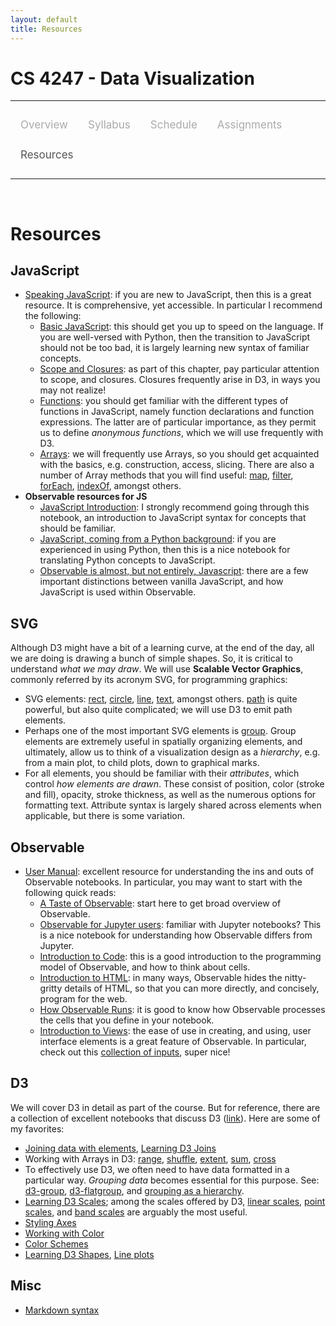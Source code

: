 ```yaml
---
layout: default
title: Resources
---
```


<style>
.topnav {
  overflow: hidden;
  background-color: #fdfdfd;
}

.topnav a {
  float: left;
  color: #aaaaaa;
  text-align: center;
  padding: 14px 16px;
  text-decoration: none;
  font-size: 17px;
}

.topnav a:hover {
  color: #555555;
}

.topnav a.active {
  color: #555555;
}
</style>

# CS 4247 - Data Visualization

---

<div class='topnav'>
  <a href="/teaching/vis/spring2023">Overview</a>
  <a href="/teaching/vis/spring2023/syllabus">Syllabus</a>
  <a href="/teaching/vis/spring2023/schedule">Schedule</a>
  <a href="/teaching/vis/spring2023/assignments">Assignments</a>
  <a class='active' href="/teaching/vis/spring2023/resources">Resources</a>
</div>

---

<br>

# Resources

## JavaScript

* [Speaking JavaScript](http://exploringjs.com/es5/index.html): if you are new to JavaScript, then this is a great resource. It is comprehensive, yet accessible. In particular I recommend the following:
	* [Basic JavaScript](http://exploringjs.com/es5/ch01.html): this should get you up to speed on the language. If you are well-versed with Python, then the transition to JavaScript should not be too bad, it is largely learning new syntax of familiar concepts.
	* [Scope and Closures](http://exploringjs.com/es5/ch01.html#basic_var_scope_and_closures): as part of this chapter, pay particular attention to scope, and closures. Closures frequently arise in D3, in ways you may not realize!
	* [Functions](http://exploringjs.com/es5/ch15.html): you should get familiar with the different types of functions in JavaScript, namely function declarations and function expressions. The latter are of particular importance, as they permit us to define _anonymous functions_, which we will use frequently with D3.
	* [Arrays](http://exploringjs.com/es5/ch18.html): we will frequently use Arrays, so you should get acquainted with the basics, e.g. construction, access, slicing. There are also a number of Array methods that you will find useful: [map](https://developer.mozilla.org/en-US/docs/Web/JavaScript/Reference/Global_Objects/Array/map), [filter](https://developer.mozilla.org/en-US/docs/Web/JavaScript/Reference/Global_Objects/Array/filter), [forEach](https://developer.mozilla.org/en-US/docs/Web/JavaScript/Reference/Global_Objects/Array/forEach), [indexOf](https://developer.mozilla.org/en-US/docs/Web/JavaScript/Reference/Global_Objects/Array/indexOf), amongst others.
* **Observable resources for JS**
	* [JavaScript Introduction](https://observablehq.com/@observablehq/learn-javascript-introduction): I strongly recommend going through this notebook, an introduction to JavaScript syntax for concepts that should be familiar.
	* [JavaScript, coming from a Python background](https://observablehq.com/@observablehq/learn-just-enough-javascript-python-users): if you are experienced in using Python, then this is a nice notebook for translating Python concepts to JavaScript.
	* [Observable is almost, but not entirely, Javascript](https://observablehq.com/@observablehq/observable-javascript): there are a few important distinctions between vanilla JavaScript, and how JavaScript is used within Observable.

## SVG

Although D3 might have a bit of a learning curve, at the end of the day, all we are doing is drawing a bunch of simple shapes. So, it is critical to understand _what we may draw_. We will use **Scalable Vector Graphics**, commonly referred by its acronym SVG, for programming graphics:
* SVG elements: [rect](https://developer.mozilla.org/en-US/docs/Web/SVG/Element/rect), [circle](https://developer.mozilla.org/en-US/docs/Web/SVG/Element/circle), [line](https://developer.mozilla.org/en-US/docs/Web/SVG/Element/line), [text](https://developer.mozilla.org/en-US/docs/Web/SVG/Element/text), amongst others. [path](https://developer.mozilla.org/en-US/docs/Web/SVG/Element/path) is quite powerful, but also quite complicated; we will use D3 to emit path elements.
* Perhaps one of the most important SVG elements is [group](https://developer.mozilla.org/en-US/docs/Web/SVG/Element/g). Group elements are extremely useful in spatially organizing elements, and ultimately, allow us to think of a visualization design as a _hierarchy_, e.g. from a main plot, to child plots, down to graphical marks.
* For all elements, you should be familiar with their _attributes_, which control _how elements are drawn_. These consist of position, color (stroke and fill), opacity, stroke thickness, as well as the numerous options for formatting text. Attribute syntax is largely shared across elements when applicable, but there is some variation.

## Observable

* [User Manual](https://observablehq.com/@observablehq/user-manual): excellent resource for understanding the ins and outs of Observable notebooks. In particular, you may want to start with the following quick reads:
	* [A Taste of Observable](https://observablehq.com/@observablehq/a-taste-of-observable): start here to get broad overview of Observable.
	* [Observable for Jupyter users](https://observablehq.com/@observablehq/observable-for-jupyter-users): familiar with Jupyter notebooks? This is a nice notebook for understanding how Observable differs from Jupyter.
	* [Introduction to Code](https://observablehq.com/@observablehq/introduction-to-code): this is a good introduction to the programming model of Observable, and how to think about cells.
	* [Introduction to HTML](https://observablehq.com/@observablehq/introduction-to-html): in many ways, Observable hides the nitty-gritty details of HTML, so that you can more directly, and concisely, program for the web.
	* [How Observable Runs](https://observablehq.com/@observablehq/how-observable-runs): it is good to know how Observable processes the cells that you define in your notebook.
	* [Introduction to Views](https://observablehq.com/@observablehq/introduction-to-views): the ease of use in creating, and using, user interface elements is a great feature of Observable. In particular, check out this [collection of inputs](https://observablehq.com/@observablehq/inputs), super nice!

## D3

We will cover D3 in detail as part of the course. But for reference, there are a collection of excellent notebooks that discuss D3 ([link](https://observablehq.com/@d3)). Here are some of my favorites:

* [Joining data with elements](https://observablehq.com/@d3/selection-join), [Learning D3 Joins](https://observablehq.com/@d3/learn-d3-joins)
* Working with Arrays in D3: [range](https://observablehq.com/@d3/d3-range), [shuffle](https://observablehq.com/@d3/d3-shuffle), [extent](https://observablehq.com/@d3/d3-extent), [sum](https://observablehq.com/@d3/d3-sum), [cross](https://observablehq.com/@d3/d3-cross)
* To effectively use D3, we often need to have data formatted in a particular way. _Grouping data_ becomes essential for this purpose. See: [d3-group](https://observablehq.com/@d3/d3-group), [d3-flatgroup](https://observablehq.com/@d3/d3-flatgroup), and [grouping as a hierarchy](https://observablehq.com/@d3/d3-group-d3-hierarchy).
* [Learning D3 Scales](https://observablehq.com/@d3/learn-d3-scales); among the scales offered by D3, [linear scales](https://observablehq.com/@d3/d3-scalelinear), [point scales](https://observablehq.com/@d3/d3-scalepoint), and [band scales](https://observablehq.com/@d3/d3-scaleband) are arguably the most useful.
* [Styling Axes](https://observablehq.com/@d3/styled-axes)
* [Working with Color](https://observablehq.com/@d3/working-with-color)
* [Color Schemes](https://observablehq.com/@d3/color-schemes)
* [Learning D3 Shapes](https://observablehq.com/@d3/learn-d3-shapes), [Line plots](https://observablehq.com/@d3/multi-line-chart)


## Misc

* [Markdown syntax](https://help.github.com/en/github/writing-on-github/basic-writing-and-formatting-syntax)
